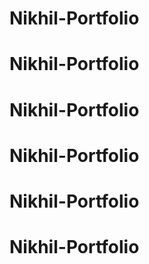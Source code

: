 # Nikhil-Portfolio
# Nikhil-Portfolio
# Nikhil-Portfolio
# Nikhil-Portfolio
# Nikhil-Portfolio
# Nikhil-Portfolio
